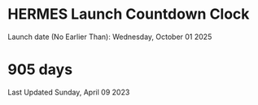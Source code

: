 # HERMES Launch Countdown Clock

Launch date (No Earlier Than): Wednesday, October 01 2025
# 905 days

Last Updated Sunday, April 09 2023